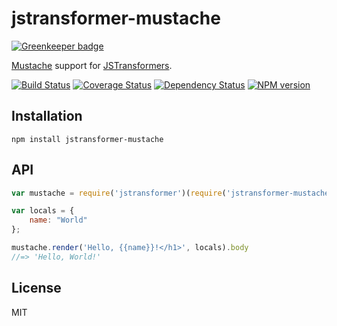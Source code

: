 # jstransformer-mustache

[![Greenkeeper badge](https://badges.greenkeeper.io/jstransformers/jstransformer-mustache.svg)](https://greenkeeper.io/)

[Mustache](https://github.com/janl/mustache.js) support for [JSTransformers](http://github.com/jstransformers).

[![Build Status](https://img.shields.io/travis/jstransformers/jstransformer-mustache/master.svg)](https://travis-ci.org/jstransformers/jstransformer-mustache)
[![Coverage Status](https://img.shields.io/codecov/c/github/jstransformers/jstransformer-mustache/master.svg)](https://codecov.io/gh/jstransformers/jstransformer-mustache)
[![Dependency Status](https://img.shields.io/david/jstransformers/jstransformer-mustache/master.svg)](http://david-dm.org/jstransformers/jstransformer-mustache)
[![NPM version](https://img.shields.io/npm/v/jstransformer-mustache.svg)](https://www.npmjs.org/package/jstransformer-mustache)

## Installation

    npm install jstransformer-mustache

## API

```js
var mustache = require('jstransformer')(require('jstransformer-mustache'));

var locals = {
	name: "World"
};

mustache.render('Hello, {{name}}!</h1>', locals).body
//=> 'Hello, World!'
```

## License

MIT
